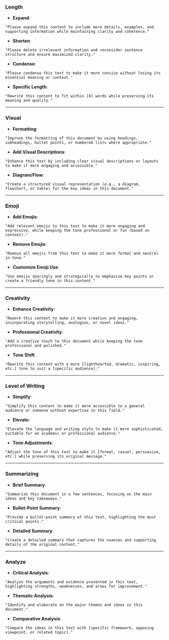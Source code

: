 
### **Length**

- **Expand**:

```
"Please expand this content to include more details, examples, and supporting information while maintaining clarity and coherence."
```

- **Shorten**:

```
"Please delete irrelevant information and reconsider sentence structure and ensure maximized clarity."
```

- **Condense**:

```
"Please condense this text to make it more concise without losing its essential meaning or context."
```

- **Specific Length**:

```
"Rewrite this content to fit within [X] words while preserving its meaning and quality."
```

---

### **Visual**

- **Formatting**:

```
"Improve the formatting of this document by using headings, subheadings, bullet points, or numbered lists where appropriate."
```

- **Add Visual Descriptions**:

```
"Enhance this text by including clear visual descriptions or layouts to make it more engaging and accessible."
```

- **Diagram/Flow**:

```
"Create a structured visual representation (e.g., a diagram, flowchart, or table) for the key ideas in this document."
```

---

### **Emoji**

- **Add Emojis**:

```
"Add relevant emojis to this text to make it more engaging and expressive, while keeping the tone professional or fun (based on context)."
```

- **Remove Emojis**:

```
"Remove all emojis from this text to make it more formal and neutral in tone."
```

- **Customize Emoji Use**:

```
"Use emojis sparingly and strategically to emphasize key points or create a friendly tone in this content."
```

---

### **Creativity**

- **Enhance Creativity**:

```
"Rework this content to make it more creative and engaging, incorporating storytelling, analogies, or novel ideas."
```

- **Professional Creativity**:

```
"Add a creative touch to this document while keeping the tone professional and polished."
```

- **Tone Shift**:

```
"Rewrite this content with a more [lighthearted, dramatic, inspiring, etc.] tone to suit a [specific audience]."
```

---

### **Level of Writing**

- **Simplify**:

```
"Simplify this content to make it more accessible to a general audience or someone without expertise in this field."
```

- **Elevate**:

```
"Elevate the language and writing style to make it more sophisticated, suitable for an academic or professional audience."
```

- **Tone Adjustments**:

```
"Adjust the tone of this text to make it [formal, casual, persuasive, etc.] while preserving its original message."
```

---

### **Summarizing**

- **Brief Summary**:

```
"Summarize this document in a few sentences, focusing on the main ideas and key takeaways."
```

- **Bullet-Point Summary**:

```
"Provide a bullet-point summary of this text, highlighting the most critical points."
```

- **Detailed Summary**:

```
"Create a detailed summary that captures the nuances and supporting details of the original content."
```

---

### **Analyze**

- **Critical Analysis**:

```
"Analyze the arguments and evidence presented in this text, highlighting strengths, weaknesses, and areas for improvement."
```

- **Thematic Analysis**:

```
"Identify and elaborate on the major themes and ideas in this document."
```

- **Comparative Analysis**:

```
"Compare the ideas in this text with [specific framework, opposing viewpoint, or related topic]."
```